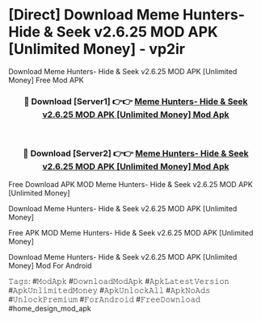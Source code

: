 # [Direct] Download Meme Hunters- Hide & Seek v2.6.25 MOD APK [Unlimited Money] - vp2ir
Download Meme Hunters- Hide & Seek v2.6.25 MOD APK [Unlimited Money] Free Mod APK

<div align="center">
<h3>🔴 Download [Server1] 👉👉 <a href="https://apk-comot.site?title=Meme_Hunters-_Hide_&_Seek_v2.6.25_MOD_APK_[Unlimited_Money]">Meme Hunters- Hide & Seek v2.6.25 MOD APK [Unlimited Money] Mod Apk</a></h3><br>

<h3>🔴 Download [Server2] 👉👉 <a href="https://apk-comot.site?title=Meme_Hunters-_Hide_&_Seek_v2.6.25_MOD_APK_[Unlimited_Money]">Meme Hunters- Hide & Seek v2.6.25 MOD APK [Unlimited Money] Mod Apk</a></h3>
</div>


Free Download APK MOD Meme Hunters- Hide & Seek v2.6.25 MOD APK [Unlimited Money]

Download Meme Hunters- Hide & Seek v2.6.25 MOD APK [Unlimited Money] 

Free APK MOD Meme Hunters- Hide & Seek v2.6.25 MOD APK [Unlimited Money] 

Download Meme Hunters- Hide & Seek v2.6.25 MOD APK [Unlimited Money] Mod For Android

𝚃𝚊𝚐𝚜: #𝙼𝚘𝚍𝙰𝚙𝚔 #𝙳𝚘𝚠𝚗𝚕𝚘𝚊𝚍𝙼𝚘𝚍𝙰𝚙𝚔 #𝙰𝚙𝚔𝙻𝚊𝚝𝚎𝚜𝚝𝚅𝚎𝚛𝚜𝚒𝚘𝚗 #𝙰𝚙𝚔𝚄𝚗𝚕𝚒𝚖𝚒𝚝𝚎𝚍𝙼𝚘𝚗𝚎𝚢 #𝙰𝚙𝚔𝚄𝚗𝚕𝚘𝚌𝚔𝙰𝚕𝚕 #𝙰𝚙𝚔𝙽𝚘𝙰𝚍𝚜 #𝚄𝚗𝚕𝚘𝚌𝚔𝙿𝚛𝚎𝚖𝚒𝚞𝚖 #𝙵𝚘𝚛𝙰𝚗𝚍𝚛𝚘𝚒𝚍 #𝙵𝚛𝚎𝚎𝙳𝚘𝚠𝚗𝚕𝚘𝚊𝚍 #home_design_mod_apk